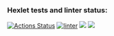 ### Hexlet tests and linter status:
[![Actions Status](https://github.com/absque96/php-project-lvl2/workflows/hexlet-check/badge.svg)](https://github.com/absque96/php-project-lvl2/actions)
[![linter](https://github.com/absque96/php-project-lvl2/actions/workflows/check.yml/badge.svg)](https://github.com/absque96/php-project-lvl2/actions/workflows/check.yml)
<a href="https://codeclimate.com/github/absque96/php-project-lvl2/maintainability"><img src="https://api.codeclimate.com/v1/badges/1a2df6c33ac55fefd38d/maintainability" /></a>
<a href="https://codeclimate.com/github/absque96/php-project-lvl2/test_coverage"><img src="https://api.codeclimate.com/v1/badges/1a2df6c33ac55fefd38d/test_coverage" /></a>
